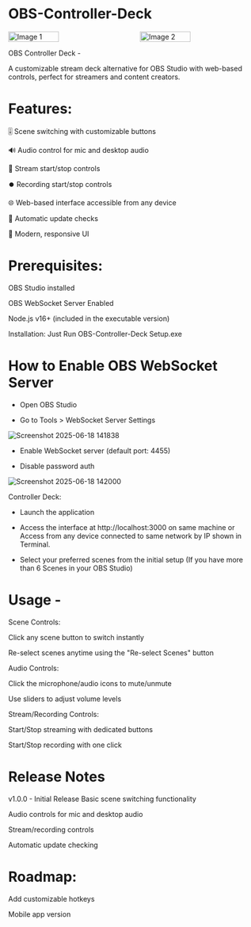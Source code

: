 # OBS-Controller-Deck

<div style="display: flex;">
    <img src="https://github.com/user-attachments/assets/f9133c26-f82b-45bf-81b4-42fa833c2778" alt="Image 1" style="width:45%;">
    &nbsp;&nbsp;&nbsp;&nbsp;&nbsp;&nbsp;&nbsp;&nbsp;&nbsp;&nbsp;
    <img src="https://github.com/user-attachments/assets/3930d23e-60d0-4058-9169-46ec53cd9672" alt="Image 2" style="width:45%;">
</div>

OBS Controller Deck -

A customizable stream deck alternative for OBS Studio with web-based controls, perfect for streamers and content creators.

# Features:

🎚️ Scene switching with customizable buttons

🔊 Audio control for mic and desktop audio

🔴 Stream start/stop controls

⏺️ Recording start/stop controls

🌐 Web-based interface accessible from any device

🔄 Automatic update checks

🎨 Modern, responsive UI

# Prerequisites:

OBS Studio installed

OBS WebSocket Server Enabled

Node.js v16+ (included in the executable version)

Installation:
Just Run OBS-Controller-Deck Setup.exe


# How to Enable OBS WebSocket Server

- Open OBS Studio

- Go to Tools > WebSocket Server Settings

![Screenshot 2025-06-18 141838](https://github.com/user-attachments/assets/aa07b2d1-85b6-4d34-8161-79719075aebf)

- Enable WebSocket server (default port: 4455)

- Disable password auth

![Screenshot 2025-06-18 142000](https://github.com/user-attachments/assets/fac9197e-958a-4e27-96f1-02d818b03058)

Controller Deck:

- Launch the application

- Access the interface at http://localhost:3000 on same machine or Access from any device connected to same network by IP shown in Terminal.

- Select your preferred scenes from the initial setup (If you have more than 6 Scenes in your OBS Studio)

# Usage -

Scene Controls:

Click any scene button to switch instantly

Re-select scenes anytime using the "Re-select Scenes" button

Audio Controls:

Click the microphone/audio icons to mute/unmute

Use sliders to adjust volume levels

Stream/Recording Controls:

Start/Stop streaming with dedicated buttons

Start/Stop recording with one click


# Release Notes

v1.0.0 - Initial Release
Basic scene switching functionality

Audio controls for mic and desktop audio

Stream/recording controls

Automatic update checking

# Roadmap:

Add customizable hotkeys

Mobile app version
